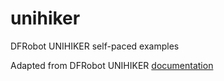 # unihiker
DFRobot UNIHIKER self-paced examples

Adapted from DFRobot UNIHIKER [documentation](https://www.unihiker.com/wiki/get-started/)

